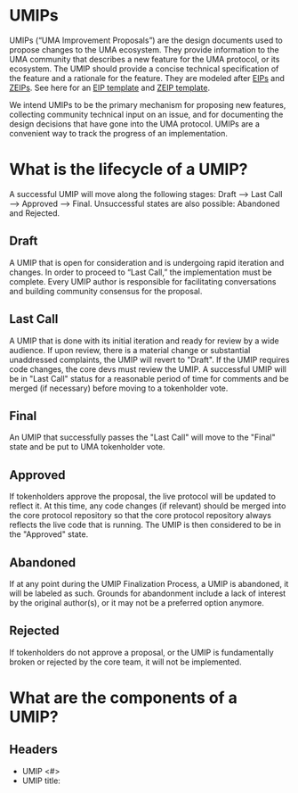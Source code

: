 # UMIPs

UMIPs (“UMA Improvement Proposals”) are the design documents used to propose changes to the UMA ecosystem.
They provide information to the UMA community that describes a new feature for the UMA protocol, or its ecosystem.
The UMIP should provide a concise technical specification of the feature and a rationale for the feature.
They are modeled after [EIPs](https://eips.ethereum.org/) and [ZEIPs](https://blog.0xproject.com/0x-protocol-governance-voting-walkthrough-and-faq-3becfd57a370).
See here for an [EIP template](https://github.com/ethereum/EIPs/blob/master/eip-template.md) and [ZEIP template](https://github.com/0xProject/ZEIPs/blob/master/ISSUE_TEMPLATE.md).

We intend UMIPs to be the primary mechanism for proposing new features, collecting community technical input on an issue, and for documenting the design decisions that have gone into the UMA protocol.
UMIPs are a convenient way to track the progress of an implementation.

# What is the lifecycle of a UMIP?

A successful UMIP will move along the following stages: Draft ⟶ Last Call ⟶ Approved ⟶ Final.
Unsuccessful states are also possible: Abandoned and Rejected.

## Draft

A UMIP that is open for consideration and is undergoing rapid iteration and changes.
In order to proceed to “Last Call,” the implementation must be complete.
Every UMIP author is responsible for facilitating conversations and building community consensus for the proposal.

## Last Call

A UMIP that is done with its initial iteration and ready for review by a wide audience.
If upon review, there is a material change or substantial unaddressed complaints, the UMIP will revert to "Draft".
If the UMIP requires code changes, the core devs must review the UMIP.
A successful UMIP will be in "Last Call" status for a reasonable period of time for comments and be merged (if necessary) before moving to a tokenholder vote.

## Final

An UMIP that successfully passes the "Last Call" will move to the "Final" state and be put to UMA tokenholder vote.

## Approved

If tokenholders approve the proposal, the live protocol will be updated to reflect it. At this time, any code changes (if relevant) should be merged into the core protocol repository so that the core protocol repository always reflects the live code that is running. The UMIP is then considered to be in the "Approved" state.

## Abandoned

If at any point during the UMIP Finalization Process, a UMIP is abandoned, it will be labeled as such.
Grounds for abandonment include a lack of interest by the original author(s), or it may not be a preferred option anymore.

## Rejected

If tokenholders do not approve a proposal, or the UMIP is fundamentally broken or rejected by the core team, it will not be implemented.

# What are the components of a UMIP?

## Headers

- UMIP <#>
- UMIP title: <title>
- Author (name or username and email)
- Status: <Draft, Last Call, Approved, Final, Abandoned, Rejected>
- Created: <date created on>

## Summary (2-5 sentences)

"If you can't explain it simply, you don't understand it well enough."
Provide a simplified and layman-accessible explanation of the issue.

## Motivation

The motivation is critical to change the UMA protocol.
It should clearly explain why the existing protocol specification is inadequate with respect to the issue raised.

## Technical Specification

The technical specification should describe the syntax and semantics of the proposed solution for the issue raised.
If a suggestion is proposed, provide sufficient details so that an implementation would be possible (Proof of Concepts are acceptable).

## Rationale

The rationale should flesh out the specification by describing what motivated the design and why particular design decisions were made, as well as any alternative designs that were considered.

## Implementation

An implementation must be completed before any UMIP proceeds to “Last Call” status.

## Security considerations

All UMIPs must include a discussion of the security implications/considerations relevant to the proposed change as well as proposed mitigations.
A UMIP cannot proceed to “Final” status without a sufficient security review from the core team.
